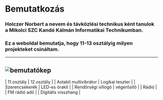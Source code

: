 # Bemutatkozás
### Holczer Norbert a nevem és távközlési technikus ként tanulok a Mikolci SZC Kandó Kálmán Informatikai Technikumban. 
### Ez a weboldal bemutatja, hogy 11-13 osztályig milyen projekteket csináltam.
---
![bemutatókep](<img width="986" height="1000" alt="image" src="https://github.com/user-attachments/assets/b0c9874e-8f13-4f1f-8a83-a5cf6d30dd21" />)
---
| 11.osztály | 12.osztály |
| Astabil multivibrátor | Logikai teszter |
| Szerencsekerék | LED-es órakit |
| Rendőrségi villogó | végerősítő |
| Rádió |
| FM rádió adó |
| Digitális visszhang |
